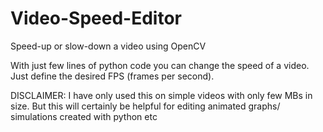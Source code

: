 # Video-Speed-Editor
Speed-up or slow-down a video using OpenCV

With just few lines of python code you can change the speed of a video. Just define the desired FPS (frames per second). 
 
DISCLAIMER: I have only used this on simple videos with only few MBs in size. But this will certainly be helpful for editing animated graphs/ simulations created with python etc
